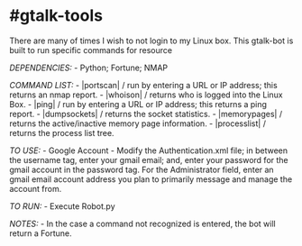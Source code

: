 #gtalk-tools
===========

There are many of times I wish to not login to my Linux box. This gtalk-bot is built to run specific commands for resource

*DEPENDENCIES:*
         - Python; Fortune; NMAP

*COMMAND LIST:*
        - |portscan| / run by entering a URL or IP address; this returns an nmap report.
        - |whoison| / returns who is logged into the Linux Box.
        - |ping| / run by entering a URL or IP address; this returns a ping report. 
        - |dumpsockets| / returns the socket statistics.
        - |memorypages| / returns the active/inactive memory page information.
        - |processlist| / returns the process list tree.
        
*TO USE:*
        - Google Account
        - Modify the Authentication.xml file; in between the username tag, enter your gmail email;
        and, enter your password for the gmail account in the password tag. For the Administrator field,
        enter an gmail email account address you plan to primarily message and manage the account from. 

*TO RUN:* 
        - Execute Robot.py

*NOTES:* 
        - In the case a command not recognized is entered, the bot will return a Fortune.  
